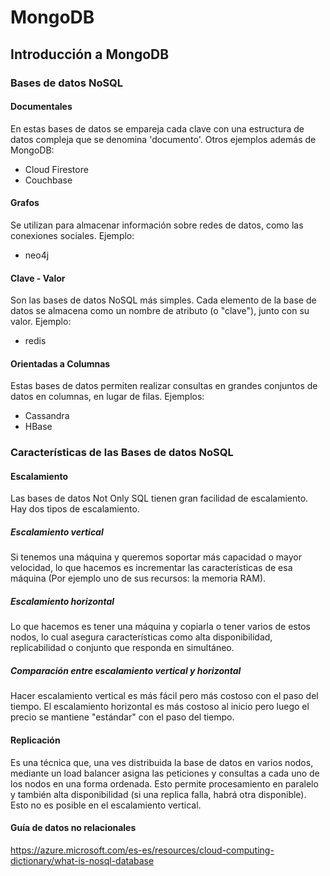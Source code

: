 # MongoDB

## Introducción a MongoDB

### Bases de datos NoSQL

#### Documentales

En estas bases de datos se empareja cada clave con una estructura de datos compleja que se denomina 'documento'.
Otros ejemplos además de MongoDB:

- Cloud Firestore
- Couchbase

#### Grafos

Se utilizan para almacenar información sobre redes de datos, como las conexiones sociales.
Ejemplo:

- neo4j

#### Clave - Valor

Son las bases de datos NoSQL más simples. Cada elemento de la base de datos se almacena como un nombre de atributo (o "clave"), junto con su valor.
Ejemplo:

- redis

#### Orientadas a Columnas

Estas bases de datos permiten realizar consultas en grandes conjuntos de datos en columnas, en lugar de filas.
Ejemplos:

- Cassandra
- HBase

### Características de las Bases de datos NoSQL

#### Escalamiento

Las bases de datos Not Only SQL tienen gran facilidad de escalamiento.
Hay dos tipos de escalamiento.

##### Escalamiento vertical

Si tenemos una máquina y queremos soportar más capacidad o mayor velocidad, lo que hacemos es incrementar las características de esa máquina (Por ejemplo uno de sus recursos: la memoria RAM).

##### Escalamiento horizontal

Lo que hacemos es tener una máquina y copiarla o tener varios de estos nodos, lo cual asegura características como alta disponibilidad, replicabilidad o conjunto que responda en simultáneo.

##### Comparación entre escalamiento vertical y horizontal

Hacer escalamiento vertical es más fácil pero más costoso con el paso del tiempo. El escalamiento horizontal es más costoso al inicio pero luego el precio se mantiene "estándar" con el paso del tiempo.

#### Replicación

Es una técnica que, una ves distribuida la base de datos en varios nodos, mediante un load balancer asigna las peticiones y consultas a cada uno de los nodos en una forma ordenada. Esto permite procesamiento en paralelo y también alta disponibilidad (si una replica falla, habrá otra disponible). Esto no es posible en el escalamiento vertical.

#### Guía de datos no relacionales

https://azure.microsoft.com/es-es/resources/cloud-computing-dictionary/what-is-nosql-database
